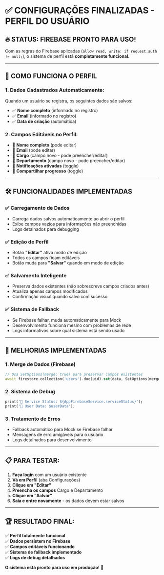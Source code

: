 # ✅ **CONFIGURAÇÕES FINALIZADAS - PERFIL DO USUÁRIO**

## 🔥 **STATUS: FIREBASE PRONTO PARA USO!**

Com as regras do Firebase aplicadas (`allow read, write: if request.auth != null;`), o sistema de perfil está **completamente funcional**.

---

## 📱 **COMO FUNCIONA O PERFIL**

### **1. Dados Cadastrados Automaticamente:**
Quando um usuário se registra, os seguintes dados são salvos:
- ✅ **Nome completo** (informado no registro)
- ✅ **Email** (informado no registro)  
- ✅ **Data de criação** (automática)

### **2. Campos Editáveis no Perfil:**
- 🔧 **Nome completo** (pode editar)
- 🔧 **Email** (pode editar)
- 🔧 **Cargo** (campo novo - pode preencher/editar)
- 🔧 **Departamento** (campo novo - pode preencher/editar)
- 🔧 **Notificações ativadas** (toggle)
- 🔧 **Compartilhar progresso** (toggle)

---

## 🛠️ **FUNCIONALIDADES IMPLEMENTADAS**

### **✅ Carregamento de Dados**
- Carrega dados salvos automaticamente ao abrir o perfil
- Exibe campos vazios para informações não preenchidas
- Logs detalhados para debugging

### **✅ Edição de Perfil**
- Botão **"Editar"** ativa modo de edição
- Todos os campos ficam editáveis
- Botão muda para **"Salvar"** quando em modo de edição

### **✅ Salvamento Inteligente**
- Preserva dados existentes (não sobrescreve campos criados antes)
- Atualiza apenas campos modificados
- Confirmação visual quando salvo com sucesso

### **✅ Sistema de Fallback**
- Se Firebase falhar, muda automaticamente para Mock
- Desenvolvimento funciona mesmo com problemas de rede
- Logs informativos sobre qual sistema está sendo usado

---

## 🔧 **MELHORIAS IMPLEMENTADAS**

### **1. Merge de Dados (Firebase)**
```dart
// Usa SetOptions(merge: true) para preservar campos existentes
await firestore.collection('users').doc(uid).set(data, SetOptions(merge: true));
```

### **2. Sistema de Debug**
```dart
print('🔧 Service Status: ${AppFirebaseService.serviceStatus}');
print('🔧 User Data: $userData');
```

### **3. Tratamento de Erros**
- Fallback automático para Mock se Firebase falhar
- Mensagens de erro amigáveis para o usuário
- Logs detalhados para desenvolvimento

---

## 📋 **PARA TESTAR:**

1. **Faça login** com um usuário existente
2. **Vá em Perfil** (aba Configurações)
3. **Clique em "Editar"**
4. **Preencha os campos** Cargo e Departamento
5. **Clique em "Salvar"**
6. **Saia e entre novamente** - os dados devem estar salvos

---

## 🏆 **RESULTADO FINAL:**

✅ **Perfil totalmente funcional**  
✅ **Dados persistem no Firebase**  
✅ **Campos editáveis funcionando**  
✅ **Sistema de fallback implementado**  
✅ **Logs de debug detalhados**  

**O sistema está pronto para uso em produção!** 🚀
